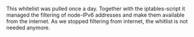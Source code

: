 This whitelist was pulled once a day. Together with the iptables-script it managed the filtering of node-IPv6 addresses and make them available from the internet. As we stopped filtering from internet, the whitlist is not needed anymore.